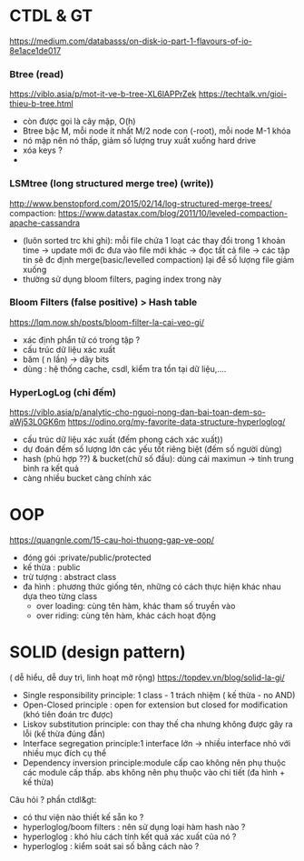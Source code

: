 # CTDL & GT
https://medium.com/databasss/on-disk-io-part-1-flavours-of-io-8e1ace1de017
### Btree (read)
https://viblo.asia/p/mot-it-ve-b-tree-XL6lAPPrZek
https://techtalk.vn/gioi-thieu-b-tree.html
- còn được gọi là cây mập, O(h)
- Btree bậc M, mỗi node ít nhất M/2 node con (-root), mỗi node M-1 khóa
- nó mập nên nó thấp, giảm số lượng truy xuất xuống hard drive
- xóa keys ? 
- 

### LSMtree (long structured merge tree) (write))
http://www.benstopford.com/2015/02/14/log-structured-merge-trees/
compaction: https://www.datastax.com/blog/2011/10/leveled-compaction-apache-cassandra
- (luôn sorted trc khi ghi): mỗi file chứa 1 loạt các thay đổi trong 1 khoản time -> update mới đc đưa vào file mới khác -> đọc tất cả file -> các tập tin sẽ đc định merge(basic/levelled compaction) lại để số lượng file giảm xuống
- thường sử dụng bloom filters, paging index trong này

### Bloom Filters (false positive) > Hash table
https://lqm.now.sh/posts/bloom-filter-la-cai-veo-gi/
- xác định phẩn tử có trong tập ?
- cấu trúc dữ liệu xác xuất
- băm ( n lần) -> dãy bits 
- dùng : hệ thống cache, csdl, kiểm tra tồn tại dữ liệu,.... 

### HyperLogLog (chỉ đếm)
https://viblo.asia/p/analytic-cho-nguoi-nong-dan-bai-toan-dem-so-aWj53L0GK6m
https://odino.org/my-favorite-data-structure-hyperloglog/
- cấu trúc dữ liệu xác xuất (đếm phong cách xác xuất))
- dự đoán đếm số lượng lớn các yếu tốt riêng biệt (đếm số người dùng)
- hash (phù hợp ??) & bucket(chữ số đầu): dùng cái maximun -> tính trung bình ra kết quả
- càng nhiều bucket càng chính xác
# OOP
https://quangnle.com/15-cau-hoi-thuong-gap-ve-oop/
- đóng gói :private/public/protected        
- kế thừa : public
- trừ tượng : abstract class
- đa hình : phương thức giống tên, những có cách thực hiện khác nhau dựa theo từng class
    + over loading: cùng tên hàm, khác tham số truyền vào
    + over riding: cùng tên hàm, khác cách hoạt động

# SOLID (design pattern)
( dễ hiểu, dễ duy trì, linh hoạt mở rộng)
https://topdev.vn/blog/solid-la-gi/
- Single responsibility principle: 1 class - 1 trách nhiệm ( kế thừa - no AND)
- Open-Closed principle : open for extension but closed for modification (khó tiên đoán trc được)
- Liskov substitution principle: con thay thế cha nhưng không được gây ra lỗi (kế thừa đúng đắn)
- Interface segregation principle:1 interface lớn -> nhiều interface nhỏ với nhiều mục đích cụ thể
- Dependency inversion principle:module cấp cao không nên phụ thuộc các module cấp thấp. abs không nên phụ thuộc vào chi tiết (đa hình + kế thừa)


Câu hỏi ?
phần ctdl&gt:
- có thư viện nào thiết kế sẵn ko ?
- hyperloglog/boom filters : nên sử dụng loại hàm hash nào ?
- hyperloglog : khó hỉu cách tính kết quả xác xuất của nó ?
- hyperloglog : kiểm soát sai số bằng cách nào ?


